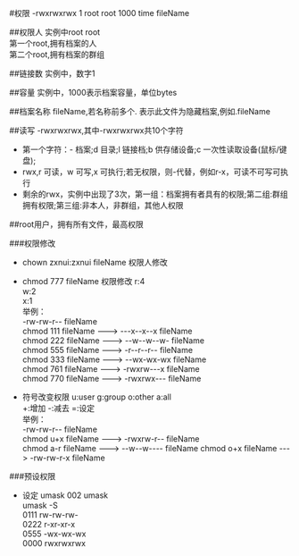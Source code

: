#权限
-rwxrwxrwx 1 root root 1000 time fileName

##权限人
实例中root root  
第一个root,拥有档案的人  
第二个root,拥有档案的群组

##链接数
实例中，数字1 

##容量
实例中，1000表示档案容量，单位bytes

##档案名称
fileName,若名称前多个. 表示此文件为隐藏档案,例如.fileName

##读写
-rwxrwxrwx,其中-rwxrwxrwx共10个字符
- 第一个字符：- 档案;d 目录;l 链接档;b 供存储设备;c 一次性读取设备(鼠标/键盘);
- rwx,r 可读，w 可写,x 可执行;若无权限，则-代替，例如r-x，可读不可写可执行
- 剩余的rwx，实例中出现了3次，第一组：档案拥有者具有的权限;第二组:群组拥有权限;第三组:非本人，非群组，其他人权限

##root用户，拥有所有文件，最高权限

###权限修改
- chown zxnui:zxnui fileName	权限人修改
- chmod 777 fileName		权限修改
r:4  
w:2  
x:1  
举例：  
-rw-rw-r-- fileName  
chmod 111 fileName ---> ---x--x--x fileName  
chmod 222 fileName ---> --w--w--w- fileName  
chmod 555 fileName ---> -r--r--r-- fileName  
chmod 333 fileName ---> --wx-wx-wx fileName  
chmod 761 fileName ---> -rwxrw---x fileName  
chmod 770 fileName ---> -rwxrwx--- fileName  

- 符号改变权限
u:user g:group o:other a:all  
+:增加 -:减去 =:设定  
举例：  
-rw-rw-r-- fileName  
chmod u+x fileName ---> -rwxrw-r-- fileName  
chmod a-r fileName ---> --w--w---- fileName
chmod o+x fileName ---> -rw-rw-r-x fileName

###预设权限
- 设定 umask 002
umask  
umask -S  
0111  rw-rw-rw-  
0222  r-xr-xr-x  
0555  -wx-wx-wx  
0000  rwxrwxrwx  
